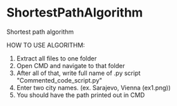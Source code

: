 # ShortestPathAlgorithm
 Shortest path algorithm

HOW TO USE ALGORITHM: 

1. Extract all files to one folder
2. Open CMD and navigate to that folder
3. After all of that, write full name of .py script "Commented_code_script.py"
4. Enter two city names. (ex. Sarajevo, Vienna (ex1.png))
5. You should have the path printed out in CMD